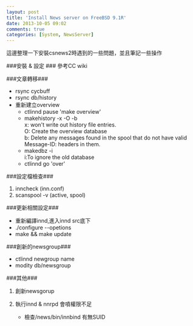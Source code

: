 ```yaml
---
layout: post
title: 'Install News server on FreeBSD 9.1R'
date: 2013-10-05 09:02
comments: true
categories: [System, NewsServer]
---
```

這邊整理一下安裝csnews2時遇到的一些問題，並且筆記一些操作

###安裝 & 設定 ###
參考CC wiki
<!--more-->

###文章轉移###

- rsync cycbuff
- rsync db/history
- 重新建立overview
	- ctlinnd pause 'make overview'
	- makehistory -x -O -b   
  	 x: won't write out history file entries.  
     O: Create the overview database  
     b: Delete any messages found in the spool that do not have valid Message-ID: headers in them. 
   - makedbz -i  
     i:To ignore the old database  
  - ctlinnd go 'over'

###設定檔檢查###

1. inncheck  (inn.conf)
2. scanspool -v (active, spool)

###更新相關設定###

- 重新編譯innd,進入innd src底下
- ./configure --opetions
- make && make update

###創新的newsgroup###

- ctlinnd newgroup name
- modity db/newsgroup


###其他###

1. 創新newsgorup


1. 執行innd & nnrpd 會噴權限不足
	 - 檢查/news/bin/innbind 有無SUID